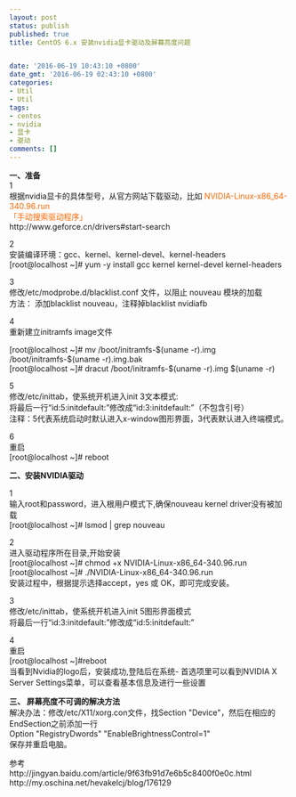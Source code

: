 ```yaml
---
layout: post
status: publish
published: true
title: CentOS 6.x 安装nvidia显卡驱动及屏幕亮度问题


date: '2016-06-19 10:43:10 +0800'
date_gmt: '2016-06-19 02:43:10 +0800'
categories:
- Util
- Util
tags:
- centos
- nvidia
- 显卡
- 驱动
comments: []
---
```

<p><strong>一、准备</strong><br />
1<br />
根据nvidia显卡的具体型号，从官方网站下载驱动，比如 <span style="color: #ff6600;">NVIDIA-Linux-x86_64-340.96.run</span><br />
<span style="color: #ff6600;">「手动搜索驱动程序」</span><br />
http://www.geforce.cn/drivers#start-search</p>
<p>2<br />
安装编译环境：gcc、kernel、kernel-devel、kernel-headers<br />
[root@localhost ~]# yum -y install gcc kernel kernel-devel kernel-headers</p>
<p>3<br />
修改/etc/modprobe.d/blacklist.conf 文件，以阻止 nouveau 模块的加载<br />
方法： 添加blacklist nouveau，注释掉blacklist nvidiafb</p>
<p>4<br />
重新建立initramfs image文件</p>
<p>[root@localhost ~]# mv /boot/initramfs-$(uname -r).img /boot/initramfs-$(uname -r).img.bak<br />
[root@localhost ~]# dracut /boot/initramfs-$(uname -r).img $(uname -r)</p>
<p>5<br />
修改/etc/inittab，使系统开机进入init 3文本模式:<br />
将最后一行&ldquo;id:5:initdefault:&rdquo;修改成&ldquo;id:3:initdefault:&rdquo;（不包含引号）<br />
注释：5代表系统启动时默认进入x-window图形界面，3代表默认进入终端模式。</p>
<p>6<br />
重启<br />
[root@localhost ~]# reboot</p>
<p><strong>二、安装NVIDIA驱动</strong></p>
<p>1<br />
输入root和password，进入根用户模式下,确保nouveau kernel driver没有被加载<br />
[root@localhost ~]# lsmod | grep nouveau</p>
<p>2<br />
进入驱动程序所在目录,开始安装<br />
[root@localhost ~]# chmod +x NVIDIA-Linux-x86_64-340.96.run<br />
[root@localhost ~]# ./NVIDIA-Linux-x86_64-340.96.run<br />
安装过程中，根据提示选择accept，yes 或 OK，即可完成安装。</p>
<p>3<br />
修改/etc/inittab，使系统开机进入init 5图形界面模式<br />
将最后一行&ldquo;id:3:initdefault:&rdquo;修改成&ldquo;id:5:initdefault:&rdquo;</p>
<p>4<br />
重启<br />
[root@localhost ~]#reboot<br />
当看到Nvidia的logo后，安装成功,登陆后在系统- 首选项里可以看到NVIDIA X Server Settings菜单，可以查看基本信息及进行一些设置</p>
<p><strong>三、&nbsp;屏幕亮度不可调的解决方法</strong><br />
解决办法：修改/etc/X11/xorg.con文件，找Section "Device"，然后在相应的EndSection之前添加一行<br />
Option "RegistryDwords" "EnableBrightnessControl=1"<br />
保存并重启电脑。</p>
<p>参考<br />
http://jingyan.baidu.com/article/9f63fb91d7e6b5c8400f0e0c.html<br />
http://my.oschina.net/hevakelcj/blog/176129</p>
